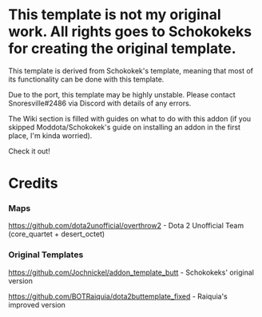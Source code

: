 # This template is not my original work. All rights goes to Schokokeks for creating the original template.

This template is derived from Schokokek's template, meaning that most of its functionality can be done with this template.

Due to the port, this template may be highly unstable. Please contact Snoresville#2486 via Discord with details of any errors.

The Wiki section is filled with guides on what to do with this addon (if you skipped Moddota/Schokokek's guide on installing an addon in the first place, I'm kinda worried).

Check it out!





# Credits
### Maps
https://github.com/dota2unofficial/overthrow2 - Dota 2 Unofficial Team (core_quartet + desert_octet)

### Original Templates
https://github.com/Jochnickel/addon_template_butt - Schokokeks' original version

https://github.com/BOTRaiquia/dota2buttemplate_fixed - Raiquia's improved version
